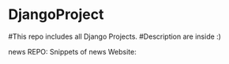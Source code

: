 # DjangoProject
#This repo includes all Django Projects.
#Description are inside :) 

news REPO: 
Snippets of news Website:


